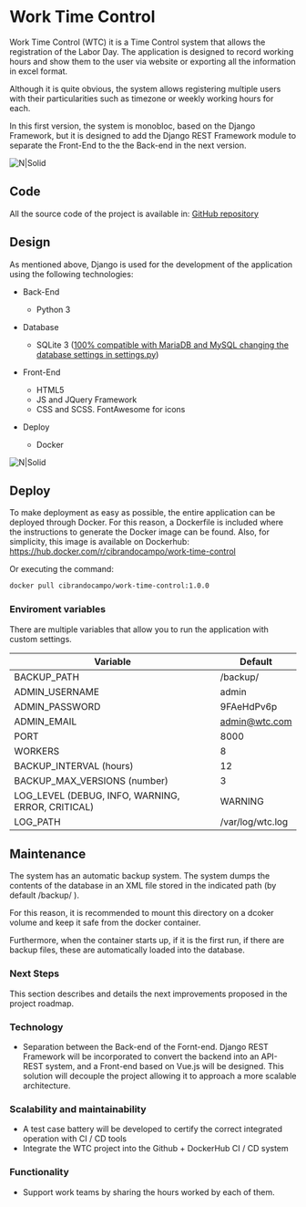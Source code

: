 # Work Time Control
Work Time Control (WTC) it is a Time Control system that allows the registration of the Labor Day. The application is designed to record working hours and show them to the user via website or exporting all the information in excel format. 

Although it is quite obvious, the system allows registering multiple users with their particularities such as timezone or weekly working hours for each.

In this first version, the system is monobloc, based on the Django Framework, but it is designed to add the Django REST Framework module to separate the Front-End to the the Back-end in the next version.

![N|Solid](https://cibrandocampo.github.io/work-time-control/docs/images/signing.png)

## Code
All the source code of the project is available in: [GitHub repository](https://github.com/cibrandocampo/work-time-control/)

## Design
As mentioned above, Django is used for the development of the application using the following technologies:

- Back-End
    - Python 3
- Database
	- SQLite 3 ([100% compatible with MariaDB and MySQL changing the database settings in settings.py](https://docs.djangoproject.com/en/4.0/ref/databases/#mariadb-notes))
- Front-End 
	- HTML5
	- JS and JQuery Framework
	- CSS and SCSS. FontAwesome for icons

- Deploy
	- Docker


![N|Solid](https://cibrandocampo.github.io/work-time-control/docs/images/django_structure.png)

## Deploy

To make deployment as easy as possible, the entire application can be deployed through Docker. For this reason, a Dockerfile is included where the instructions to generate the Docker image can be found. Also, for simplicity, this image is available on Dockerhub: https://hub.docker.com/r/cibrandocampo/work-time-control

Or executing the command:

```sh
docker pull cibrandocampo/work-time-control:1.0.0
```

### Enviroment variables

There are multiple variables that allow you to run the application with custom settings.

| Variable | Default |
| ------ | ------ |
| BACKUP_PATH | /backup/ |
| ADMIN_USERNAME | admin |
| ADMIN_PASSWORD | 9FAeHdPv6p |
| ADMIN_EMAIL | admin@wtc.com |
| PORT | 8000 |
| WORKERS | 8 |
| BACKUP_INTERVAL (hours) | 12 |
| BACKUP_MAX_VERSIONS (number)| 3 |
| LOG_LEVEL (DEBUG, INFO, WARNING, ERROR, CRITICAL)| WARNING |
| LOG_PATH | /var/log/wtc.log |

## Maintenance

The system has an automatic backup system. The system dumps the contents of the database in an XML file stored in the indicated path (by default /backup/ ). 

For this reason, it is recommended to mount this directory on a dcoker volume and keep it safe from the docker container.

Furthermore, when the container starts up, if it is the first run, if there are backup files, these are automatically loaded into the database.


### Next Steps

This section describes and details the next improvements proposed in the project roadmap.

### Technology

- Separation between the Back-end of the Fornt-end. Django REST Framework will be incorporated to convert the backend into an API-REST system, and a Front-end based on Vue.js will be designed. This solution will decouple the project allowing it to approach a more scalable architecture.

### Scalability and maintainability

- A test case battery will be developed to certify the correct integrated operation with CI / CD tools
- Integrate the WTC project into the Github + DockerHub CI / CD system

### Functionality
- Support work teams by sharing the hours worked by each of them.
